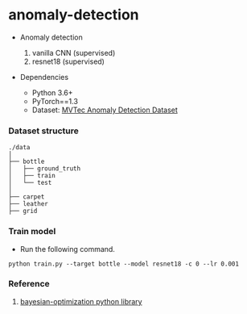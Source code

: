 # anomaly-detection

- Anomaly detection  
  1. vanilla CNN (supervised)
  2. resnet18 (supervised)

- Dependencies
  - Python 3.6+
  - PyTorch==1.3
  - Dataset: [MVTec Anomaly Detection Dataset]
  
  
### Dataset structure

```
./data   
│
├── bottle
│   ├── ground_truth
│   ├── train
│   └── test
│
├── carpet
├── leather
├── grid

```

### Train model
* Run the following command.
```
python train.py --target bottle --model resnet18 -c 0 --lr 0.001
```
  
### Reference
1. [bayesian-optimization python library]


[MVTec Anomaly Detection Dataset]: https://www.mvtec.com/company/research/datasets/mvtec-ad/
[bayesian-optimization python library]: https://github.com/fmfn/BayesianOptimization
   
